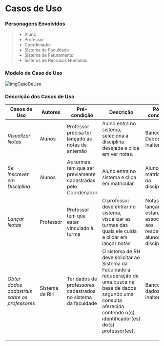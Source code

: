 # Casos de Uso

### Personagens Envolvidos
> - Aluno
> - Professor
> - Coordenador
> - Sistema de Faculdade
> - Sistema de Faturamento
> - Sistema de Recrusos Humanos

### Modelo de Caso de Uso
![imgCasoDeUso]

### Descrição dos Casos de Uso
| **Casos de Uso** | **Autores** |**Pré-condição** | **Descrição** | **Pós-condição** |
|---|---|---|---|---|
| *Visualizar Notas* | Alunos | Professor precisa ter lançado as notas de antemão | Aluno entra no sistema, seleciona a disciplina desejada e clica em ver notas. | Banco de Dados Inalterado |
| *Se inscrever em Disciplina* | Alunos | As turmas tem que ser previamente cadastradas pelo Coordenador | Aluno entra no sistema e clica em matricular | Aluno estar matriculado na disciplina |
| *Lançar Notas* | Professor | Professor tem que estar vinculado à turma | O professor deve entrar no sistema, visualizar as turmas das quais ele cuida e clicar em lançar notas | Notas lançadas estarem associadas aos respectivos alunos da disciplina |
| *Obter dados cadastrais sobre os professores* | Sistema de RH | Ter dados de professores cadastrados no sistema da faculdade | O sistema de RH deve solicitar ao Sistema da Faculdade a recuperação de uma busca na base de dados segundo uma consulta oferecida contendo o(s) identificador(es) do(s) professor(es). | Banco de dados inalterado. |
|  |  |  | | |
|  |  |  | | | 
|  |  |  | | |

[imgCasoDeUso]: <https://github.com/artiumdominus/PS-2017-2-ES-Faculdade/blob/master/2.An%C3%A1lise/2.1.Modelo%20de%20Caso%20de%20Uso%20-%20MCU/casosDeUso.jpg?raw=true>